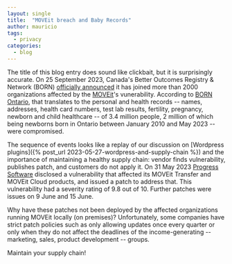 ```yaml
---
layout: single
title:  "MOVEit breach and Baby Records"
author: mauricio
tags:
  - privacy
categories:
  - blog
---
```

The title of this blog entry does sound like clickbait, 
but it is surprisingly accurate.
On 25 September 2023, Canada's Better Outcomes Registry & Network (BORN) 
[officially announced](https://www.bornontario.ca/en/news/cybersecurity-incident-moveit.aspx) 
it has joined more than 2000 organizations affected by the 
[MOVEit](https://www.ipswitch.com/moveit)'s vunerability. 
According to [BORN Ontario](https://www.bornincident.ca/),
that translates to the personal and health records 
-- names, addresses, health card numbers, test lab results,
fertility, pregnancy, newborn and child healthcare -- of 
3.4 million people, 2 million of which being newborns born in Ontario between 
January 2010 and May 2023 -- were compromised.

The sequence of events looks like a replay of our discussion on
[Wordpress plugins]({% post_url 2023-05-27-wordpress-and-supply-chain  %}) 
and the importance of maintaining a healthy supply chain:
vendor finds vulnerability, publishes patch, and customers do not apply it.
On 31 May 2023 [Progress Software](https://www.progress.com/) disclosed a
vulnerability that affected its MOVEit Transfer and MOVEit Cloud products, and
issued a patch to address that. This vulnerability had a severity rating of 
9.8 out of 10. Further patches were issues on 9 June and 15 June.

Why have these patches not been deployed by the affected organizations 
running MOVEit locally (on premises)?
Unfortunately, some companies have strict patch policies such as only allowing
updates once every quarter or only when they do not affect the deadlines of
the income-generating -- marketing, sales, product development -- groups.

Maintain your supply chain!
